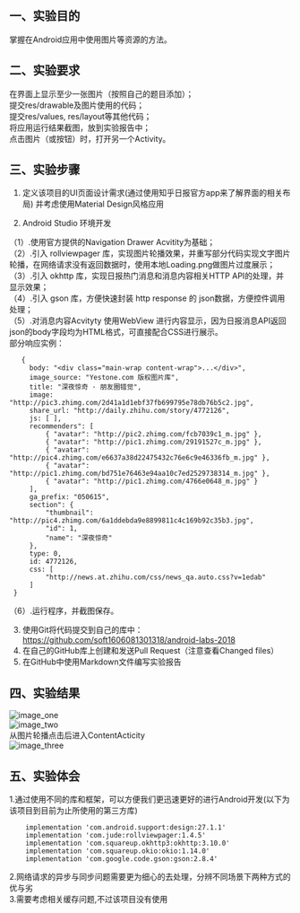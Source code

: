 ## 一、实验目的
掌握在Android应用中使用图片等资源的方法。

## 二、实验要求
在界面上显示至少一张图片（按照自己的题目添加）；<br>
提交res/drawable及图片使用的代码；<br>
提交res/values, res/layout等其他代码；<br>
将应用运行结果截图，放到实验报告中；<br>
点击图片（或按钮）时，打开另一个Activity。<br>

## 三、实验步骤
 1. 定义该项目的UI页面设计需求(通过使用知乎日报官方app来了解界面的相关布局)
    并考虑使用Material Design风格应用

 2. Android Studio 环境开发<br>

 （1）.使用官方提供的Navigation Drawer Acvitity为基础；<br>
 （2）.引入 rollviewpager 库，实现图片轮播效果，并重写部分代码实现文字图片轮播，在网络请求没有返回数据时，使用本地Loading.png做图片过度展示；<br> 
 （3）.引入 okhttp 库，实现日报热门消息和消息内容相关HTTP API的处理，并显示效果；<br>
 （4）.引入 gson 库，方便快速封装 http response 的 json数据，方便控件调用处理；<br>
 （5）.对消息内容Acvityty 使用WebView 进行内容显示，因为日报消息API返回json的body字段均为HTML格式，可直接配合CSS进行展示。<br>
  部分响应实例：
 ```
    {
      body: "<div class="main-wrap content-wrap">...</div>",
      image_source: "Yestone.com 版权图片库",
      title: "深夜惊奇 · 朋友圈错觉",
      image: "http://pic3.zhimg.com/2d41a1d1ebf37fb699795e78db76b5c2.jpg",
      share_url: "http://daily.zhihu.com/story/4772126",
      js: [ ],
      recommenders": [
          { "avatar": "http://pic2.zhimg.com/fcb7039c1_m.jpg" },
          { "avatar": "http://pic1.zhimg.com/29191527c_m.jpg" },
          { "avatar": "http://pic4.zhimg.com/e6637a38d22475432c76e6c9e46336fb_m.jpg" },
          { "avatar": "http://pic1.zhimg.com/bd751e76463e94aa10c7ed2529738314_m.jpg" },
          { "avatar": "http://pic1.zhimg.com/4766e0648_m.jpg" }
      ],
      ga_prefix: "050615",
      section": {
          "thumbnail": "http://pic4.zhimg.com/6a1ddebda9e8899811c4c169b92c35b3.jpg",
          "id": 1,
          "name": "深夜惊奇"
      },
      type: 0,
      id: 4772126,
      css: [
          "http://news.at.zhihu.com/css/news_qa.auto.css?v=1edab"
      ]
  }
  ```
 （6）.运行程序，并截图保存。 <br>

 3. 使用Git将代码提交到自己的库中：https://github.com/soft1606081301318/android-labs-2018 <br>
 4. 在自己的GitHub库上创建和发送Pull Request（注意查看Changed files）<br>
 5. 在GitHub中使用Markdown文件编写实验报告<br>

## 四、实验结果<br>

 ![image_one](https://raw.githubusercontent.com/0r2dev/android-labs-2018/master/soft1606081301318/screenshot3_1.png "截图一")<br>
 ![image_two](https://raw.githubusercontent.com/0r2dev/android-labs-2018/master/soft1606081301318/screenshot3_2.png "截图二")<br>
 从图片轮播点击后进入ContentActicity<br>
 ![image_three](https://raw.githubusercontent.com/0r2dev/android-labs-2018/master/soft1606081301318/screenshot3_3.png "截图三")<br>

## 五、实验体会<br>
1.通过使用不同的库和框架，可以方便我们更迅速更好的进行Android开发(以下为该项目到目前为止所使用的第三方库)<br>
```
    implementation 'com.android.support:design:27.1.1'
    implementation 'com.jude:rollviewpager:1.4.5'
    implementation 'com.squareup.okhttp3:okhttp:3.10.0'
    implementation 'com.squareup.okio:okio:1.14.0'
    implementation 'com.google.code.gson:gson:2.8.4'
```
2.网络请求的异步与同步问题需要更为细心的去处理，分辨不同场景下两种方式的优与劣<br>
3.需要考虑相关缓存问题,不过该项目没有使用<br>
